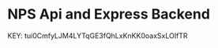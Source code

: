 # NPS Api and Express Backend

KEY: tui0CmfyLJM4LYTqGE3fQhLxKnKK0oaxSxLOIfTR

<!-- https://developer.nps.gov/api/v1/parks?parkCode=acad&api_key=tui0CmfyLJM4LYTqGE3fQhLxKnKK0oaxSxLOIfTR -->

